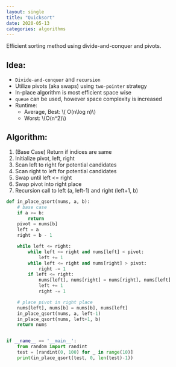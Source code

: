```yaml
---
layout: single
title: "Quicksort"
date: 2020-05-13
categories: algorithms
---
```

Efficient sorting method using divide-and-conquer and pivots.

## Idea:
- `Divide-and-conquer` and `recursion`
- Utilize pivots (aka swaps) using `two-pointer` strategy
- In-place algorithm is most efficient space wise
- `queue` can be used, however space complexity is increased
- Runtime:
  - Average, Best: \\( O(n\log n)\\)
  - Worst: \\(O(n^2)\\)

## Algorithm:
1. (Base Case) Return if indices are same
2. Initialize pivot, left, right
3. Scan left to right for potential candidates
4. Scan right to left for potential candidates
5. Swap until left <= right
6. Swap pivot into right place
7. Recursion call to left (a, left-1) and right (left+1, b)

```python
def in_place_qsort(nums, a, b):
    # base case
    if a >= b:
        return
    pivot = nums[b]
    left = a
    right = b - 1

    while left <= right:
        while left <= right and nums[left] < pivot:
            left += 1
        while left <= right and nums[right] > pivot:
            right -= 1
        if left <= right:
            nums[left], nums[right] = nums[right], nums[left]
            left += 1
            right -= 1

    # place pivot in right place
    nums[left], nums[b] = nums[b], nums[left]
    in_place_qsort(nums, a, left-1)
    in_place_qsort(nums, left+1, b)
    return nums


if __name__ == '__main__':
    from random import randint
    test = [randint(0, 100) for _ in range(10)]
    print(in_place_qsort(test, 0, len(test)-1))
```
